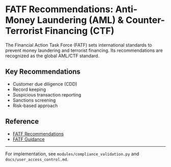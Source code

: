 # FATF Recommendations: Anti-Money Laundering (AML) & Counter-Terrorist Financing (CTF)

The Financial Action Task Force (FATF) sets international standards to prevent money laundering and terrorist financing. Its recommendations are recognized as the global AML/CTF standard.

## Key Recommendations

- Customer due diligence (CDD)
- Record keeping
- Suspicious transaction reporting
- Sanctions screening
- Risk-based approach

## Reference

- [FATF Recommendations](https://www.fatf-gafi.org/en/publications/Fatfrecommendations/Fatf-recommendations.html)
- [FATF Guidance](https://www.fatf-gafi.org/en/publications/Fatfgeneral/Fatf-guidance.html)

---
For implementation, see `modules/compliance_validation.py` and `docs/user_access_control.md`.
